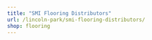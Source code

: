 ```yaml
---
title: "SMI Flooring Distributors"
url: /lincoln-park/smi-flooring-distributors/
shop: flooring
---
```


